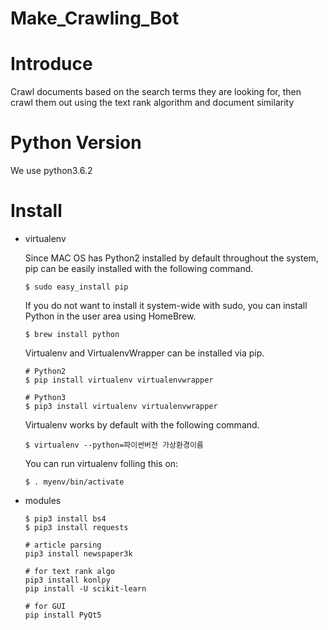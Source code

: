 # Make_Crawling_Bot

# Introduce

Crawl documents based on the search terms they are looking for, then crawl them out using the text rank algorithm and document similarity

# Python Version

We use python3.6.2

# Install

- virtualenv


  Since MAC OS has Python2 installed by default throughout the system, pip can be easily installed with the following command.

  ```
  $ sudo easy_install pip
  ```

  If you do not want to install it system-wide with sudo, you can install Python in the user area using HomeBrew.

  ```
  $ brew install python
  ```

  Virtualenv and VirtualenvWrapper can be installed via pip.

  ```
  # Python2
  $ pip install virtualenv virtualenvwrapper

  # Python3
  $ pip3 install virtualenv virtualenvwrapper
  ```

  Virtualenv works by default with the following command.

  ```
  $ virtualenv --python=파이썬버전 가상환경이름
  ```
  
  You can run virtualenv folling this on:
  
  ```
  $ . myenv/bin/activate
  ```
  
- modules

  ```
  $ pip3 install bs4
  $ pip3 install requests

  # article parsing
  pip3 install newspaper3k

  # for text rank algo
  pip3 install konlpy
  pip install -U scikit-learn

  # for GUI
  pip install PyQt5
  ```
  
  
